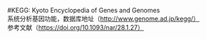 #KEGG: Kyoto Encyclopedia of Genes and Genomes  
系统分析基因功能，数据库地址（http://www.genome.ad.jp/kegg/）  
参考文献（https://doi.org/10.1093/nar/28.1.27）
        
        
        
        
